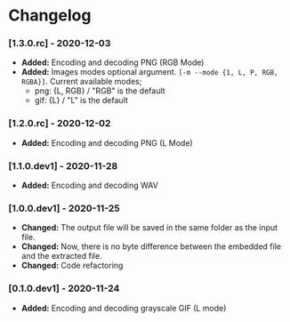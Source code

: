 # Changelog

### [1.3.0.rc] - 2020-12-03
-  **Added:** Encoding and decoding PNG (RGB Mode)
-  **Added:** Images modes optional argument. `[-m --mode {1, L, P, RGB, RGBA}]`. Current available modes;
    - png: {L, RGB} / "RGB" is the default
    - gif: {L} / "L" is the default

### [1.2.0.rc] - 2020-12-02
-  **Added:** Encoding and decoding PNG (L Mode)

### [1.1.0.dev1] - 2020-11-28

-  **Added:** Encoding and decoding WAV

### [1.0.0.dev1] - 2020-11-25

- **Changed:** The output file will be saved in the same folder as the input file.
- **Changed:** Now, there is no byte difference between the embedded file and the extracted file.
- **Changed:** Code refactoring

### [0.1.0.dev1] - 2020-11-24

- **Added:** Encoding and decoding grayscale GIF (L mode)